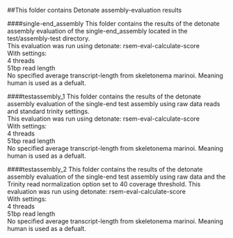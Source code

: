 ##This folder contains Detonate assembly-evaluation results

####single-end_assembly
This folder contains the results of the detonate assembly evaluation of the single-end_assembly located in the test/assembly-test directory.  
This evaluation was run using detonate:
rsem-eval-calculate-score  
With settings:  
4 threads  
51bp read length  
No specified average transcript-length from skeletonema marinoi. Meaning human is used as a defualt.

####testassembly_1
This folder contains the results of the detonate assembly evaluation of the single-end test assembly using raw data reads and standard trinity settings.  
This evaluation	was run	using detonate:
rsem-eval-calculate-score   
With settings: 	
4 threads  
51bp read length  
No specified average transcript-length from skeletonema	marinoi. Meaning human is used as a defualt.


####testassembly_2
This folder contains the results of the detonate assembly evaluation of the single-end test assembly using raw data and the Trinity read normalization option set to 40 coverage threshold.
This evaluation	was run	using detonate:
rsem-eval-calculate-score   
With settings: 	
4 threads  
51bp read length  
No specified average transcript-length from skeletonema	marinoi. Meaning human is used as a defualt.


